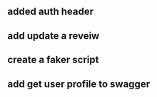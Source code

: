 ## added auth header

## add update a reveiw

## create a faker script 

## add get user profile to swagger 